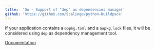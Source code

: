 ```yaml
---
title:	'Go - Support of "dep" as dependencies manager'
github: 'https://github.com/Scalingo/python-buildpack'
---
```


If your application contains a `Gopkg.toml` and a `Gopkg.lock` files,
it will be considered using `dep` as dependency management tool.

[Documentation](http://doc.scalingo.com/languages/go-dependencies-with-dep.html)

